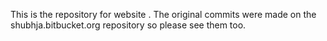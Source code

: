 This is the repository for website . The original commits were made on the shubhja.bitbucket.org repository so please see them too.